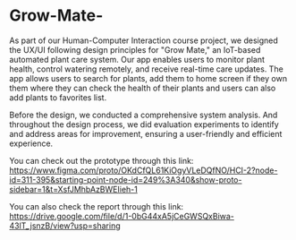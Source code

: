 # Grow-Mate-
  As part of our Human-Computer Interaction course project, we designed the UX/UI following design principles for "Grow Mate,"  an IoT-based automated plant care system. Our app enables users to monitor plant health, control watering remotely, and receive real-time care updates. The app allows users to search for plants, add them to home screen if they own them where they can check the health of their plants and users can also add plants to favorites list.
  
  Before the design, we conducted a comprehensive system analysis. And throughout the design process, we did evaluation experiments to identify and address areas for improvement, ensuring a user-friendly and efficient experience.

You can check out the prototype through this link: https://www.figma.com/proto/OKdCfQL61KiOgyVLeDQfNO/HCI-2?node-id=311-395&starting-point-node-id=249%3A340&show-proto-sidebar=1&t=XsfJMhbAzBWEIieh-1

You can also check the report through this link: https://drive.google.com/file/d/1-0bG44xA5jCeGWSQxBiwa-43lT_jsnzB/view?usp=sharing
